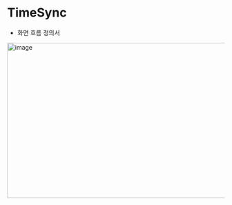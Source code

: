 # TimeSync
- 화면 흐름 정의서
<img width="868" height="360" alt="image" src="https://github.com/user-attachments/assets/b14d26a5-4192-4dec-9671-ffa611728941" />


